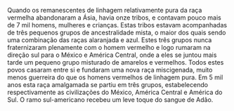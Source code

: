 ﻿Quando os remanescentes de linhagem relativamente pura da raça vermelha abandonaram a Ásia, havia onze tribos, e contavam pouco mais de 7 mil homens,  mulheres e crianças. Estas tribos estavam acompanhadas de três pequenos grupos de ancestralidade mista, o maior dos quais sendo uma combinação das raças alaranjada e azul. Estes três grupos nunca fraternizaram plenamente com o homem vermelho e logo rumaram na direção sul para o México e América Central, onde a eles se juntou mais tarde um pequeno grupo misturado de amarelos e vermelhos. Todos estes povos casaram entre si e fundaram uma nova raça miscigenada, muito menos guerreira do que os homens vermelhos de linhagem pura. Em 5 mil anos esta raça amalgamada se partiu em três grupos, estabelecendo respectivamente as civilizações do México, América Central e América do Sul. O ramo sul-americano recebeu um leve toque do sangue de Adão.